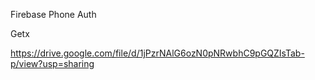 Firebase Phone Auth

Getx

https://drive.google.com/file/d/1jPzrNAlG6ozN0pNRwbhC9pGQZIsTab-p/view?usp=sharing

